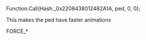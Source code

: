 Function.Call(Hash._0x2208438012482A1A, ped, 0, 0);

This makes the ped have faster animations

FORCE_*
